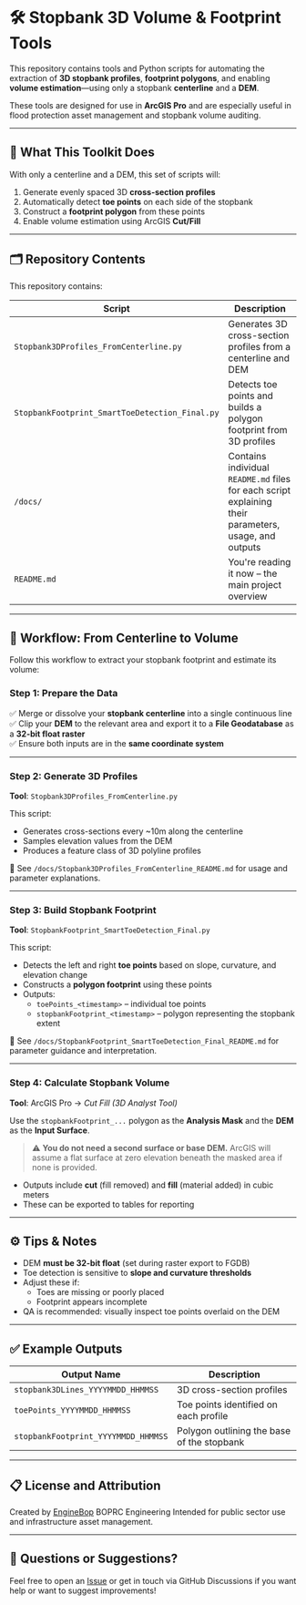 
# 🛠️ Stopbank 3D Volume & Footprint Tools

This repository contains tools and Python scripts for automating the extraction of **3D stopbank profiles**, **footprint polygons**, and enabling **volume estimation**—using only a stopbank **centerline** and a **DEM**.

These tools are designed for use in **ArcGIS Pro** and are especially useful in flood protection asset management and stopbank volume auditing.

---

## 🚀 What This Toolkit Does

With only a centerline and a DEM, this set of scripts will:

1. Generate evenly spaced 3D **cross-section profiles**
2. Automatically detect **toe points** on each side of the stopbank
3. Construct a **footprint polygon** from these points
4. Enable volume estimation using ArcGIS **Cut/Fill**

---

## 🗂️ Repository Contents

This repository contains:

| Script | Description |
|--------|-------------|
| `Stopbank3DProfiles_FromCenterline.py` | Generates 3D cross-section profiles from a centerline and DEM |
| `StopbankFootprint_SmartToeDetection_Final.py` | Detects toe points and builds a polygon footprint from 3D profiles |
| `/docs/` | Contains individual `README.md` files for each script explaining their parameters, usage, and outputs |
| `README.md` | You're reading it now – the main project overview |

---

## 🔄 Workflow: From Centerline to Volume

Follow this workflow to extract your stopbank footprint and estimate its volume:

### Step 1: Prepare the Data

✅ Merge or dissolve your **stopbank centerline** into a single continuous line  
✅ Clip your **DEM** to the relevant area and export it to a **File Geodatabase** as a **32-bit float raster**  
✅ Ensure both inputs are in the **same coordinate system**

---

### Step 2: Generate 3D Profiles  
**Tool**: `Stopbank3DProfiles_FromCenterline.py`

This script:
- Generates cross-sections every ~10m along the centerline
- Samples elevation values from the DEM
- Produces a feature class of 3D polyline profiles

📄 See `/docs/Stopbank3DProfiles_FromCenterline_README.md` for usage and parameter explanations.

---

### Step 3: Build Stopbank Footprint  
**Tool**: `StopbankFootprint_SmartToeDetection_Final.py`

This script:
- Detects the left and right **toe points** based on slope, curvature, and elevation change
- Constructs a **polygon footprint** using these points
- Outputs:
  - `toePoints_<timestamp>` – individual toe points
  - `stopbankFootprint_<timestamp>` – polygon representing the stopbank extent

📄 See `/docs/StopbankFootprint_SmartToeDetection_Final_README.md` for parameter guidance and interpretation.

---

### Step 4: Calculate Stopbank Volume  
**Tool**: ArcGIS Pro → *Cut Fill (3D Analyst Tool)*

Use the `stopbankFootprint_...` polygon as the **Analysis Mask** and the **DEM** as the **Input Surface**.

> ⚠️ **You do not need a second surface or base DEM.** ArcGIS will assume a flat surface at zero elevation beneath the masked area if none is provided.

- Outputs include **cut** (fill removed) and **fill** (material added) in cubic meters
- These can be exported to tables for reporting

---

## ⚙️ Tips & Notes

- DEM **must be 32-bit float** (set during raster export to FGDB)
- Toe detection is sensitive to **slope and curvature thresholds**
- Adjust these if:
  - Toes are missing or poorly placed
  - Footprint appears incomplete
- QA is recommended: visually inspect toe points overlaid on the DEM

---

## ✅ Example Outputs

| Output Name | Description |
|-------------|-------------|
| `stopbank3DLines_YYYYMMDD_HHMMSS` | 3D cross-section profiles |
| `toePoints_YYYYMMDD_HHMMSS` | Toe points identified on each profile |
| `stopbankFootprint_YYYYMMDD_HHMMSS` | Polygon outlining the base of the stopbank |

---

## 📋 License and Attribution

Created by [EngineBop](https://github.com/EngineBop)  BOPRC Engineering
Intended for public sector use and infrastructure asset management.

---

## 💬 Questions or Suggestions?

Feel free to open an [Issue](https://github.com/EngineBop/Stopbank3dVolumesAnalysis/issues) or get in touch via GitHub Discussions if you want help or want to suggest improvements!
